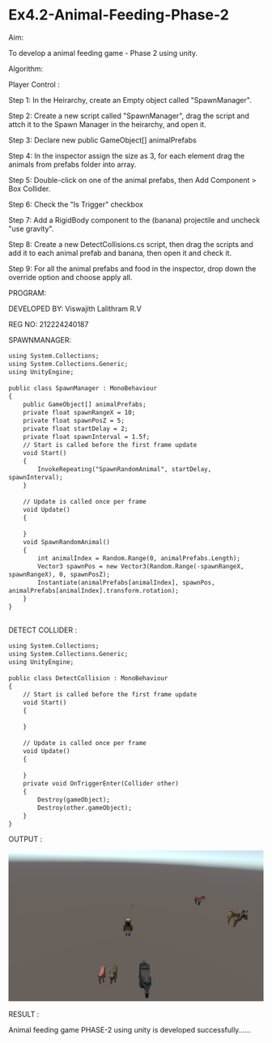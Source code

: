 # Ex4.2-Animal-Feeding-Phase-2

Aim:

To develop a animal feeding game - Phase 2 using unity.

Algorithm:

Player Control :

Step 1:
In the Heirarchy, create an Empty object called "SpawnManager". 

Step 2:
Create a new script called "SpawnManager", drag the script and attch it to the Spawn Manager in the heirarchy, and open it.

Step 3:
Declare new public GameObject[] animalPrefabs

Step 4:
In the inspector assign the size as 3, for each element drag the animals from prefabs folder into array.

Step 5:
Double-click on one of the animal prefabs, then Add Component > Box Collider.

Step 6:
Check the "Is Trigger" checkbox

Step 7:
Add a RigidBody component to the (banana) projectile and uncheck "use gravity".

Step 8:
Create a new DetectCollisions.cs script, then drag the scripts and add it to each animal prefab and banana, then open it and check it.

Step 9:
For all the animal prefabs and food in the inspector, drop down the override option and choose apply all.

PROGRAM:

DEVELOPED BY: Viswajith Lalithram R.V

REG NO: 212224240187

SPAWNMANAGER:

```
using System.Collections;
using System.Collections.Generic;
using UnityEngine;

public class SpawnManager : MonoBehaviour
{
    public GameObject[] animalPrefabs;
    private float spawnRangeX = 10;
    private float spawnPosZ = 5;
    private float startDelay = 2;
    private float spawnInterval = 1.5f;
    // Start is called before the first frame update
    void Start()
    {
        InvokeRepeating("SpawnRandomAnimal", startDelay, spawnInterval);
    }

    // Update is called once per frame
    void Update()
    {
        
    }
    void SpawnRandomAnimal()
    {
        int animalIndex = Random.Range(0, animalPrefabs.Length);
        Vector3 spawnPos = new Vector3(Random.Range(-spawnRangeX, spawnRangeX), 0, spawnPosZ);
        Instantiate(animalPrefabs[animalIndex], spawnPos, animalPrefabs[animalIndex].transform.rotation);
    }
}


```

DETECT COLLIDER :

```
using System.Collections;
using System.Collections.Generic;
using UnityEngine;

public class DetectCollision : MonoBehaviour
{
    // Start is called before the first frame update
    void Start()
    {
        
    }

    // Update is called once per frame
    void Update()
    {
        
    }
    private void OnTriggerEnter(Collider other)
    {
        Destroy(gameObject);
        Destroy(other.gameObject);
    }
}

```

OUTPUT :

![Alt text](<Assets/Screenshot 2025-05-09 131036.png>)

RESULT :

Animal feeding game PHASE-2 using unity is developed successfully......

